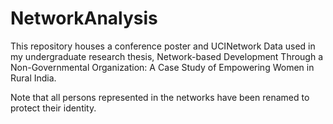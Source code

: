 # NetworkAnalysis

This repository houses a conference poster and UCINetwork Data used in my undergraduate research thesis, 
Network-based Development Through a Non-Governmental Organization: A Case Study of Empowering Women in Rural India.

Note that all persons represented in the networks have been renamed to protect their identity.
